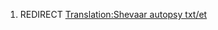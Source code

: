 1.  REDIRECT [Translation:Shevaar autopsy
    txt/et](Translation:Shevaar_autopsy_txt/et "wikilink")